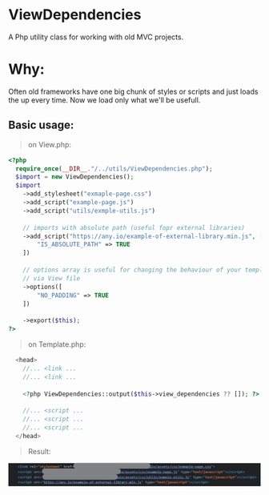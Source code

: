 # ViewDependencies
A Php utility class for working with old MVC projects.

# Why: 
Often old frameworks have one big chunk of styles or scripts and just loads the up every time.
Now we load only what we'll be usefull.


## Basic usage:

> on View.php: 

```php
<?php
  require_once(__DIR__."/../utils/ViewDependencies.php");
  $import = new ViewDependencies();
  $import
    ->add_stylesheet("exmaple-page.css")
    ->add_script("example-page.js")
    ->add_script("utils/exmple-utils.js")
    
    // imports with absolute path (useful fopr external libraries)
    ->add_script("https://any.io/example-of-external-library.min.js", [
        "IS_ABSOLUTE_PATH" => TRUE
    ])

    // options array is useful for changing the behaviour of your template
    // via View file
    ->options([
        "NO_PADDING" => TRUE
    ])

    ->export($this);
?>

```

> on Template.php: 

```php
  <head>
    //... <link ...
    //... <link ...

    <?php ViewDependencies::output($this->view_dependencies ?? []); ?>

    //... <script ...
    //... <script ...
    //... <script ...
  </head>
```

> Result:

![Image demonstrating output](https://raw.githubusercontent.com/wolke412/ViewDependencies/main/output-example.png)


